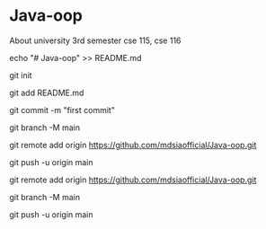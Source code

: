 # Java-oop
About
university 3rd semester
cse 115, cse 116



echo "# Java-oop" >> README.md

git init

git add README.md

git commit -m "first commit"

git branch -M main

git remote add origin https://github.com/mdsiaofficial/Java-oop.git

git push -u origin main





git remote add origin https://github.com/mdsiaofficial/Java-oop.git

git branch -M main

git push -u origin main

